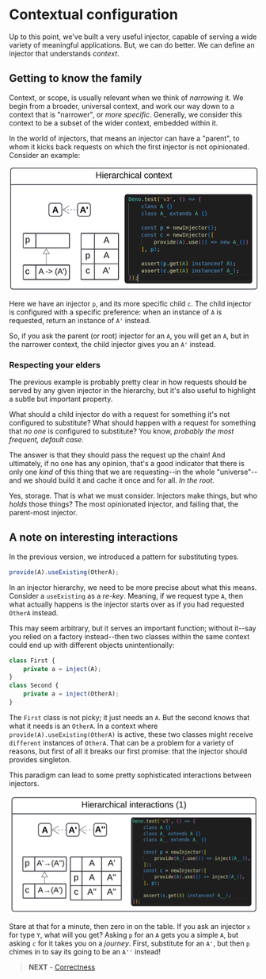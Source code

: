 # Contextual configuration

Up to this point, we've built a very useful injector, capable of serving a wide
variety of meaningful applications. But, we can do better. We can define an
injector that understands _context_.

## Getting to know the family

Context, or scope, is usually relevant when we think of _narrowing_ it. We begin
from a broader, universal context, and work our way down to a context that is
"narrower", or _more specific_. Generally, we consider this context to be a
subset of the wider context, embedded within it.

In the world of injectors, that means an injector can have a "parent", to whom
it kicks back requests on which the first injector is not opinionated. Consider
an example:

<img src="./context.png" width=600>

Here we have an injector `p`, and its more specific child `c`. The child
injector is configured with a specific preference: when an instance of `A` is
requested, return an instance of `A'` instead.

So, if you ask the parent (or root) injector for an `A`, you will get an `A`,
but in the narrower context, the child injector gives you an `A'` instead.

### Respecting your elders

The previous example is probably pretty clear in how requests should be served
by any given injector in the hierarchy, but it's also useful to highlight a
subtle but important property.

What should a child injector do with a request for something it's not configured
to substitute? What should happen with a request for something that _no one_ is
configured to substitute? You know, _probably the most frequent, default case_.

The answer is that they should pass the request up the chain! And ultimately, if
no one has any opinion, that's a good indicator that there is only one _kind_ of
this thing that we are requesting--in the whole "universe"--and we should build
it and cache it once and for all. _In the root_.

Yes, storage. That is what we must consider. Injectors make things, but who
_holds_ those things? The most opinionated injector, and failing that, the
parent-most injector.

## A note on interesting interactions

In the previous version, we introduced a pattern for substituting types.

```typescript
provide(A).useExisting(OtherA);
```

In an injector hierarchy, we need to be more precise about what this means.
Consider a `useExisting` as a _re-key_. Meaning, if we request type `A`, then
what actually happens is the injector starts over as if you had requested
`OtherA` instead.

This may seem arbitrary, but it serves an important function; without it--say
you relied on a factory instead--then two classes within the same context could
end up with different objects unintentionally:

```typescript
class First {
    private a = inject(A);
}
class Second {
    private a = inject(OtherA);
}
```

The `First` class is not picky; it just needs an `A`. But the second knows that
what it needs is an `OtherA`. In a context where
`provide(A).useExisting(OtherA)` is active, these two classes might receive
`different` instances of `OtherA`. That can be a problem for a variety of
reasons, but first of all it breaks our first promise: that the injector should
provides singleton.

This paradigm can lead to some pretty sophisticated interactions between
injectors.

<img src="./interaction1.png" width=600>

Stare at that for a minute, then zero in on the table. If you ask an injector
`x` for type `Y`, what will you get? Asking `p` for an `A` gets you a simple
`A`, but asking _`c`_ for it takes you on a _journey_. First, substitute for an
`A'`, but then `p` chimes in to say its going to be an `A''` instead!

> **NEXT** - [Correctness](../v4/CORRECTNESS.md)
